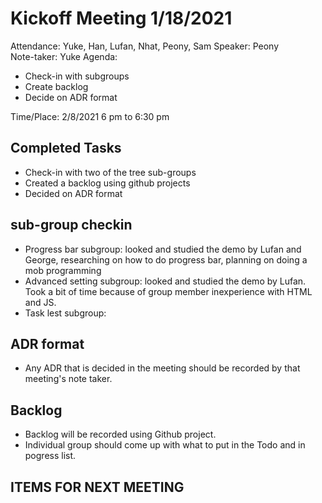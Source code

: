 # Kickoff Meeting 1/18/2021
Attendance: Yuke, Han, Lufan, Nhat, Peony, Sam
Speaker: Peony  
Note-taker: Yuke
Agenda:  
* Check-in with subgroups
* Create backlog
* Decide on ADR format

Time/Place: 2/8/2021 6 pm to 6:30 pm

## Completed Tasks
* Check-in with two of the tree sub-groups
* Created a backlog using github projects
* Decided on ADR format

## sub-group checkin
* Progress bar subgroup: looked and studied the demo by Lufan and George, researching on how to do progress bar, planning on doing a mob programming
* Advanced setting subgroup: looked and studied the demo by Lufan. Took a bit of time because of group member inexperience with HTML and JS.
* Task lest subgroup:

## ADR format
* Any ADR that is decided in the meeting should be recorded by that meeting's note taker.

## Backlog
* Backlog will be recorded using Github project.
* Individual group should come up with what to put in the Todo and in pogress list.

## ITEMS FOR NEXT MEETING